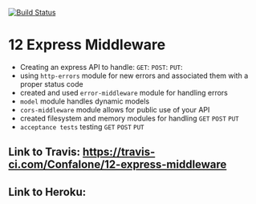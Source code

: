 [![Build Status](https://travis-ci.com/Confalone/12-express-middleware.svg?branch=master)](https://travis-ci.com/Confalone/12-express-middleware)

# 12 Express Middleware
* Creating an express API to handle:
`GET`:
`POST`:
`PUT`: 
* using `http-errors` module for new errors and associated them with a proper status code 
* created and used `error-middleware` module for handling errors 
* `model` module handles dynamic models 
* `cors-middleware` module allows for public use of your API
* created filesystem and memory modules for handling `GET` `POST` `PUT` 
* `acceptance tests` testing `GET` `POST` `PUT`




## Link to Travis: https://travis-ci.com/Confalone/12-express-middleware
## Link to Heroku: 